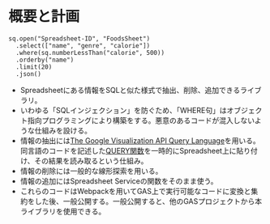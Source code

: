# 概要と計画
```
sq.open("Spreadsheet-ID", "FoodsSheet")
  .select(["name", "genre", "calorie"])
  .where(sq.numberLessThan("calorie", 500))
  .orderby("name")
  .limit(20)
  .json()
```
* Spreadsheetにある情報をSQLと似た様式で抽出、削除、追加できるライブラリ。
* いわゆる「SQLインジェクション」を防ぐため、「WHERE句」はオブジェクト指向プログラミングにより構築をする。悪意のあるコードが混入しないような仕組みを設ける。
* 情報の抽出には[The Google Visualization API Query Language](https://developers.google.com/chart/interactive/docs/querylanguage)を用いる。
同言語のコードを記述した[QUERY関数](https://support.google.com/docs/answer/3093343?hl=ja)を一時的にSpreadsheet上に貼り付け、その結果を読み取るという仕組み。
* 情報の削除には一般的な線形探索を用いる。
* 情報の追加にはSpreadsheet Serviceの関数をそのまま使う。
* これらのコードはWebpackを用いてGAS上で実行可能なコードに変換と集約をした後、一般公開する。一般公開すると、他のGASプロジェクトから本ライブラリを使用できる。
